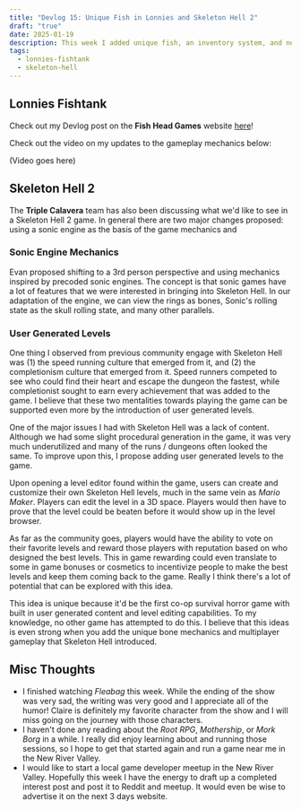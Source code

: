 ```yaml
---
title: "Devlog 15: Unique Fish in Lonnies and Skeleton Hell 2"
draft: "true"
date: 2025-01-19
description: This week I added unique fish, an inventory system, and new walking mechanics to Lonnies Fishtank. I also started brainstorming and discussing ideas for Skeleton Hell 2 with the Triple Calavera team
tags:
  - lonnies-fishtank
  - skeleton-hell
---
```


## Lonnies Fishtank

Check out my Devlog post on the **Fish Head Games** website [here]()!

Check out the video on my updates to the gameplay mechanics below:

(Video goes here)
## Skeleton Hell 2

The **Triple Calavera** team has also been discussing what we'd like to see in a Skeleton Hell 2 game. In general there are two major changes proposed: using a sonic engine as the basis of the game mechanics and 
### Sonic Engine Mechanics

Evan proposed shifting to a 3rd person perspective and using mechanics inspired by precoded sonic engines. The concept is that sonic games have a lot of features that we were interested in bringing into Skeleton Hell. In our adaptation of the engine, we can view the rings as bones, Sonic's rolling state as the skull rolling state, and many other parallels.

### User Generated Levels

One thing I observed from previous community engage with Skeleton Hell was (1) the speed running culture that emerged from it, and (2) the completionism culture that emerged from it. Speed runners competed to see who could find their heart and escape the dungeon the fastest, while completionist sought to earn every achievement that was added to the game. I believe that these two mentalities towards playing the game can be supported even more by the introduction of user generated levels. 

One of the major issues I had with Skeleton Hell was a lack of content. Although we had some slight procedural generation in the game, it was very much underutilized and many of the runs / dungeons often looked the same. To improve upon this, I propose adding user generated levels to the game.

Upon opening a level editor found within the game, users can create and customize their own Skeleton Hell levels, much in the same vein as *Mario Maker*. Players can edit the level in a 3D space. Players would then have to prove that the level could be beaten before it would show up in the level browser. 

As far as the community goes, players would have the ability to vote on their favorite levels and reward those players with reputation based on who designed the best levels. This in game rewarding could even translate to some in game bonuses or cosmetics to incentivize people to make the best levels and keep them coming back to the game. Really I think there's a lot of potential that can be explored with this idea.

This idea is unique because it'd be the first co-op survival horror game with built in user generated content and level editing capabilities. To my knowledge, no other game has attempted to do this. I believe that this ideas is even strong when you add the unique bone mechanics and multiplayer gameplay that Skeleton Hell introduced.

## Misc Thoughts 
- I finished watching *Fleabag* this week. While the ending of the show was very sad, the writing was very good and I appreciate all of the humor! Claire is definitely my favorite character from the show and I will miss going on the journey with those characters.
- I haven't done any reading about the *Root RPG*, *Mothership*, or *Mork Borg* in a while. I really did enjoy learning about and running those sessions, so I hope to get that started again and run a game near me in the New River Valley.
- I would like to start a local game developer meetup in the New River Valley. Hopefully this week I have the energy to draft up a completed interest post and post it to Reddit and meetup. It would even be wise to advertise it on the next 3 days website.